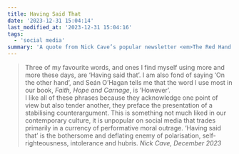 ```yaml
---
title: Having Said That
date: '2023-12-31 15:04:14'
last_modified_at: '2023-12-31 15:04:16'
tags:
  - 'social media'
summary: 'A quote from Nick Cave’s popular newsletter <em>The Red Hand Files</em>.'
---
```

> Three of my favourite words, and ones I find myself using more and more these days, are ‘Having said that’. I am also fond of saying ‘On the other hand’, and Seán O’Hagan tells me that the word I use most in our book, _Faith, Hope and Carnage_, is ‘However’.<br>
> I like all of these phrases because they acknowledge one point of view but also tender another, they preface the presentation of a stabilising counterargument. This is something not much liked in our contemporary culture, it is unpopular on social media that trades primarily in a currency of performative moral outrage. ‘Having said that’ is the bothersome and deflating enemy of polarisation, self-righteousness, intolerance and hubris.
> <cite>Nick Cave, _December 2023_</cite>